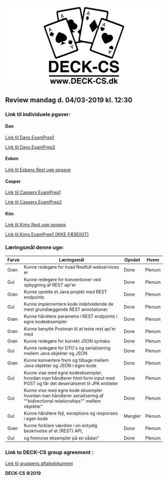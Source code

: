 <img src="Banner-top-DCS.png" width="700" align="center"/>  

## Review mandag d. 04/03-2019 kl. 12:30 ##

### Link til individuele pgaver: ###
#### Dan ####
[Link til Dans ExamPrep1](https://github.com/godlikecpu/pethospital) 

[Link til Dans ExamPrep2](https://github.com/godlikecpu/rdg)

#### Esben ####
[Link til Esbens Rest uge opgave](https://github.com/Edunno/RESTopg1) 

#### Casper ####
[Link til Caspers ExamPrep1](https://github.com/Marx02/PetHospital) 

[Link til Caspers ExamPrep2](https://github.com/Marx02/RestPrep2) 

#### Kim ####
[Link til Kims Rest uge opgave](https://github.com/KimHotDK/restday1) 

[Link til Kims ExamPrep1 (IKKE FÆRDIGT)](https://github.com/KimHotDK/PetHospital) 

### Læringsmål denne uge:

Farve | Læringsmål | Opnået | Hvem
------------ | ------------- | ------------- | -------------
Grøn | Kunne redegøre for hvad Restfull webservices er | Done | Plenum
Gul | Kunne redegøre for konventioner ved opbygning af REST api'er | Done | Plenum
Grøn | Kunne oprette et Java projekt med REST endpoints | Done | Plenum
Gul | Kunne implementere kode indeholdende de mest grundlæggende REST annotationer | Done | Plenum
Grøn | Kunne håndtere parametre i REST endpoints i egne kodeeksempler | Done | Plenum
Grøn | Kunne benytte Postman til at teste rest api'er med | Done | Plenum
Grøn | Kunne redegøre for korrekt JSON syntaks | Done | Plenum
Gul | Kunne redegøre for DTO's og serialisering mellem Java objekter og JSON | Done | Plenum
Grøn | Kunne konvertere frem og tilbage mellem Java objekter og JSON i egen kode | Done | Plenum
Gul | Kunne vise med egne kodeeksempler, hvordan man håndterer html form input med POST og får det deserialiseret til JPA entiteter | Done | Plenum
Gul | Kunne vise med egne kode eksempler hvordan man håndterer serialisering af ""bidirectional relationships"" mellem objekter" | Done | Plenum
Gul | Kunne håndtere fejl, exceptions og responses i egen kode | Mangler | Plenum
Grøn | Kunne forklare værdien i en entydig beskrivelse af et (REST) API,  | Done | Plenum
Gul | og fremvise eksempler på en sådan" | Done | Plenum

### Link to DECK-CS group agreement :
[Link til gruppens aftaledokument](https://docs.google.com/document/d/1uSLKk3kQAV3UQ0Y1XKtVFQ_YJ_gXrON00-IDqS8o5s4/edit?usp=sharing) 

**DECK-CS ©2019**
